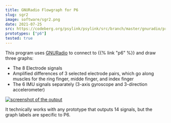 ```yaml
---
title: GNURadio Flowgraph for P6
slug: sgr2
image: software/sgr2.png
date: 2021-07-25
src: https://codeberg.org/psylink/psylink/src/branch/master/gnuradio/prototype6/plot_signals.grc
prototypes: ["p6"]
tested: true
---
```


This program uses [GNURadio](https://www.gnuradio.org/) to connect to {{% link "p6" %}} and draw three graphs:

- The 8 Electrode signals
- Amplified differences of 3 selected electrode pairs, which go along muscles for the ring finger, midde finger, and index finger
- The 6 IMU signals separately (3-axis gyroscope and 3-direction accelerometer)

[![screenshot of the output](/img/blog/2021-07-25_gnuradio_imu_diff.png)](/img/blog/2021-07-25_gnuradio_imu_diff.png)

It technically works with any prototype that outputs 14 signals, but the graph labels are specific to P6.
